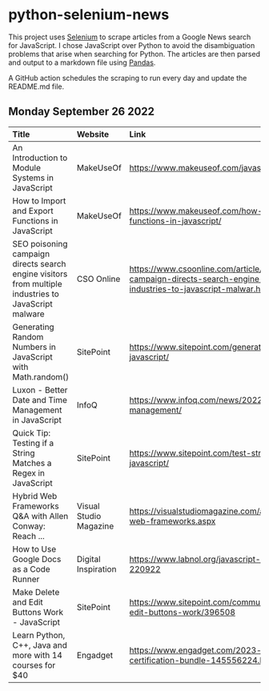 # python-selenium-news

This project uses [Selenium](https://www.seleniumhq.org/) to scrape articles from a Google News search for JavaScript.
I chose JavaScript over Python to avoid the disambiguation problems that arise when searching for Python.
The articles are then parsed and output to a markdown file using [Pandas](https://pandas.pydata.org/).

A GitHub action schedules the scraping to run every day and update the README.md file.

## Monday September 26 2022


| Title                                                                                                | Website                | Link                                                                                                                                               |
|:-----------------------------------------------------------------------------------------------------|:-----------------------|:---------------------------------------------------------------------------------------------------------------------------------------------------|
| An Introduction to Module Systems in JavaScript                                                      | MakeUseOf              | https://www.makeuseof.com/javascript-module-systems/                                                                                               |
| How to Import and Export Functions in JavaScript                                                     | MakeUseOf              | https://www.makeuseof.com/how-to-import-and-export-functions-in-javascript/                                                                        |
| SEO poisoning campaign directs search engine visitors from multiple industries to JavaScript malware | CSO Online             | https://www.csoonline.com/article/3674791/seo-poisoning-campaign-directs-search-engine-visitors-from-multiple-industries-to-javascript-malwar.html |
| Generating Random Numbers in JavaScript with Math.random()                                           | SitePoint              | https://www.sitepoint.com/generate-random-numbers-javascript/                                                                                      |
| Luxon - Better Date and Time Management in JavaScript                                                | InfoQ                  | https://www.infoq.com/news/2022/09/luxon-date-management/                                                                                          |
| Quick Tip: Testing if a String Matches a Regex in JavaScript                                         | SitePoint              | https://www.sitepoint.com/test-string-match-regex-javascript/                                                                                      |
| Hybrid Web Frameworks Q&A with Allen Conway: Reach ...                                               | Visual Studio Magazine | https://visualstudiomagazine.com/articles/2022/09/19/hybrid-web-frameworks.aspx                                                                    |
| How to Use Google Docs as a Code Runner                                                              | Digital Inspiration    | https://www.labnol.org/javascript-code-in-google-docs-220922                                                                                       |
| Make Delete and Edit Buttons Work - JavaScript                                                       | SitePoint              | https://www.sitepoint.com/community/t/make-delete-and-edit-buttons-work/396508                                                                     |
| Learn Python, C++, Java and more with 14 courses for $40                                             | Engadget               | https://www.engadget.com/2023-premium-learn-to-code-certification-bundle-145556224.html                                                            |